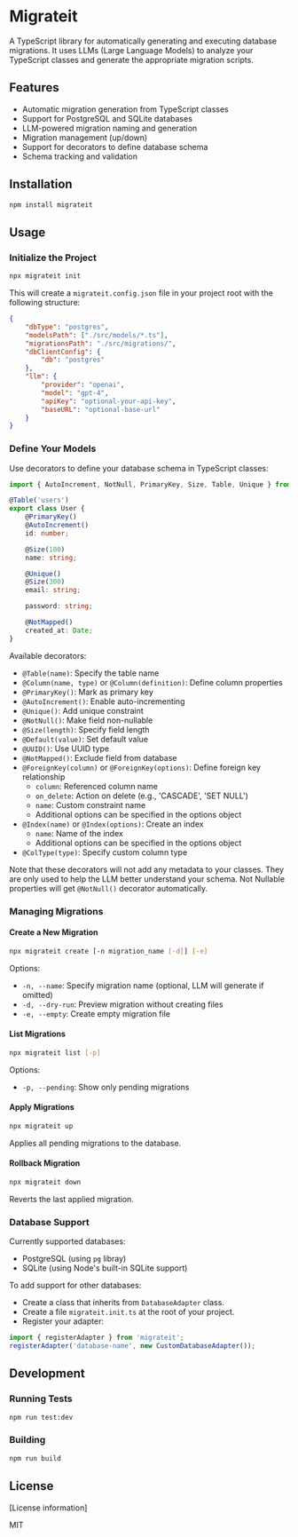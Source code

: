 # Migrateit

A TypeScript library for automatically generating and executing database migrations. It uses LLMs (Large Language Models) to analyze your TypeScript classes and generate the appropriate migration scripts.

## Features

- Automatic migration generation from TypeScript classes
- Support for PostgreSQL and SQLite databases
- LLM-powered migration naming and generation
- Migration management (up/down)
- Support for decorators to define database schema
- Schema tracking and validation

## Installation

```bash
npm install migrateit
```

## Usage

### Initialize the Project

```bash
npx migrateit init
```

This will create a `migrateit.config.json` file in your project root with the following structure:

```json
{
    "dbType": "postgres",
    "modelsPath": ["./src/models/*.ts"],
    "migrationsPath": "./src/migrations/",
    "dbClientConfig": {
        "db": "postgres"
    },
    "llm": {
        "provider": "openai",
        "model": "gpt-4",
        "apiKey": "optional-your-api-key",
        "baseURL": "optional-base-url"
    }
}
```

### Define Your Models

Use decorators to define your database schema in TypeScript classes:

```typescript
import { AutoIncrement, NotNull, PrimaryKey, Size, Table, Unique } from "migrateit";

@Table('users')
export class User {
    @PrimaryKey()
    @AutoIncrement()
    id: number;

    @Size(100)
    name: string;

    @Unique()
    @Size(300)
    email: string;

    password: string;

    @NotMapped()
    created_at: Date;
}
```

Available decorators:
- `@Table(name)`: Specify the table name
- `@Column(name, type)` or `@Column(definition)`: Define column properties
- `@PrimaryKey()`: Mark as primary key
- `@AutoIncrement()`: Enable auto-incrementing
- `@Unique()`: Add unique constraint
- `@NotNull()`: Make field non-nullable
- `@Size(length)`: Specify field length
- `@Default(value)`: Set default value
- `@UUID()`: Use UUID type
- `@NotMapped()`: Exclude field from database
- `@ForeignKey(column)` or `@ForeignKey(options)`: Define foreign key relationship
  - `column`: Referenced column name
  - `on_delete`: Action on delete (e.g., 'CASCADE', 'SET NULL')
  - `name`: Custom constraint name
  - Additional options can be specified in the options object
- `@Index(name)` or `@Index(options)`: Create an index
  - `name`: Name of the index
  - Additional options can be specified in the options object
- `@ColType(type)`: Specify custom column type

Note that these decorators will not add any metadata to your classes. They are only used to help the LLM better understand your schema.
Not Nullable properties will get `@NotNull()` decorator automatically.

### Managing Migrations

#### Create a New Migration

```bash
npx migrateit create [-n migration_name [-d]] [-e]
```

Options:
- `-n, --name`: Specify migration name (optional, LLM will generate if omitted)
- `-d, --dry-run`: Preview migration without creating files
- `-e, --empty`: Create empty migration file

#### List Migrations

```bash
npx migrateit list [-p]
```

Options:
- `-p, --pending`: Show only pending migrations

#### Apply Migrations

```bash
npx migrateit up
```

Applies all pending migrations to the database.

#### Rollback Migration

```bash
npx migrateit down
```

Reverts the last applied migration.

### Database Support

Currently supported databases:
- PostgreSQL (using `pg` libray)
- SQLite (using Node's built-in SQLite support)

To add support for other databases:
- Create a class that inherits from `DatabaseAdapter` class.
- Create a file `migrateit.init.ts` at the root of your project.
- Register your adapter:

```typescript
import { registerAdapter } from 'migrateit';
registerAdapter('database-name', new CustomDatabaseAdapter());
```

## Development

### Running Tests

```bash
npm run test:dev
```

### Building

```bash
npm run build
```

## License

[License information]

MIT
